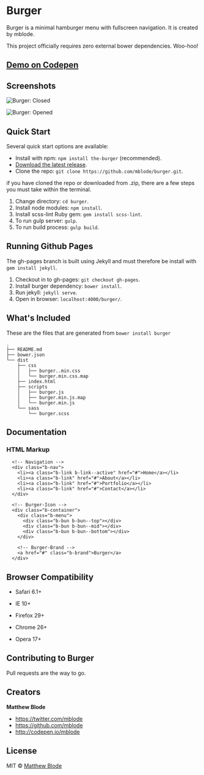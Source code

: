 # Burger

Burger is a minimal hamburger menu with fullscreen navigation. It is created by mblode.

This project officially requires zero external bower dependencies. Woo-hoo!

## [Demo on Codepen](http://codepen.io/mblode/pen/qEGWwB)

## Screenshots

![Burger: Closed](http://i.imgur.com/eElVkQI.png)

![Burger: Opened](http://i.imgur.com/tI0ZeNw.png)

## Quick Start

Several quick start options are available:

- Install with npm: `npm install the-burger` (recommended).
- [Download the latest release](https://github.com/mblode/burger/archive/master.zip).
- Clone the repo: `git clone https://github.com/mblode/burger.git`.

if you have cloned the repo or downloaded from .zip, there are a few steps you must take within the terminal.

1. Change directory: `cd burger`.
2. Install node modules: `npm install`.
3. Install scss-lint Ruby gem: `gem install scss-lint`.
4. To run gulp server: `gulp`.
5. To run build process: `gulp build`.

## Running Github Pages

The gh-pages branch is built using Jekyll and must therefore be install with `gem install jekyll`.

1. Checkout in to gh-pages: `git checkout gh-pages`.
2. Install burger dependency: `bower install`.
3. Run jekyll: `jekyll serve`.
4. Open in browser: `localhost:4000/burger/`.

## What's Included

These are the files that are generated from `bower install burger`

```
.
├── README.md
├── bower.json
└── dist
    ├── css
    │   ├── burger..min.css
    │   └── burger.min.css.map
    ├── index.html
    ├── scripts
    │   ├── burger.js
    │   ├── burger.min.js.map
    │   └── burger.min.js
    └── sass
        └── burger.scss
```

## Documentation

### HTML Markup

```
  <!-- Navigation -->
  <div class="b-nav">
    <li><a class="b-link b-link--active" href="#">Home</a></li>
    <li><a class="b-link" href="#">About</a></li>
    <li><a class="b-link" href="#">Portfolio</a></li>
    <li><a class="b-link" href="#">Contact</a></li>
  </div>

  <!-- Burger-Icon -->
  <div class="b-container">
    <div class="b-menu">
      <div class="b-bun b-bun--top"></div>
      <div class="b-bun b-bun--mid"></div>
      <div class="b-bun b-bun--bottom"></div>
    </div>

    <!-- Burger-Brand -->
    <a href="#" class="b-brand">Burger</a>
  </div>
```

## Browser Compatibility

- Safari 6.1+

- IE 10+
- Firefox 29+
- Chrome 26+
- Opera 17+

## Contributing to Burger

Pull requests are the way to go.

## Creators

**Matthew Blode**

- <https://twitter.com/mblode>
- <https://github.com/mblode>
- <http://codepen.io/mblode>

## License

MIT © [Matthew Blode](http://mblode.github.io)
